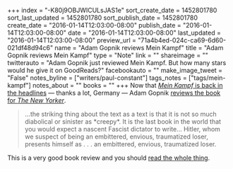 +++
index = "-K80j9OBJWICULsJAS1e"
sort_create_date = 1452801780
sort_last_updated = 1452801780
sort_publish_date = 1452801780
create_date = "2016-01-14T12:03:00-08:00"
publish_date = "2016-01-14T12:03:00-08:00"
date = "2016-01-14T12:03:00-08:00"
last_updated = "2016-01-14T12:03:00-08:00"
preview_url = "71a4b4ed-024c-ca69-6d60-021df48d94c6"
name = "Adam Gopnik reviews Mein Kampf"
title = "Adam Gopnik reviews Mein Kampf"
type = "Note"
link = ""
shareimage = ""
twitterauto = "Adam Gopnik just reviewed Mein Kampf.  But how many stars would he give it on GoodReads?"
facebookauto = ""
make_image_tweet = "False"
notes_byline = ["writers/paul-constant"]
tags_notes = ["tags/mein-kampf"]
notes_about = ""
books = ""
+++
Now that [*Mein Kampf* is back in the headlines](http://seattlereviewofbooks.com/notes/2016/01/13/its-a-hitler/) — thanks a lot, Germany — Adam Gopnik [reviews the book for *The New Yorker*](http://www.newyorker.com/books/page-turner/does-mein-kampf-remain-a-dangerous-book). 

<blockquote>...the striking thing about the text as a text is that it is not so much diabolical or sinister as *creepy*. It is the last book in the world that you would expect a nascent Fascist dictator to write... Hitler, whom we suspect of being an embittered, envious, traumatized loser, presents himself as . . . an embittered, envious, traumatized loser.</blockquote>

This is a very good book review and you should [read the whole thing](http://www.newyorker.com/books/page-turner/does-mein-kampf-remain-a-dangerous-book).